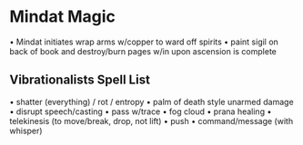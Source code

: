 # Mindat Magic

• Mindat initiates wrap arms w/copper to ward off spirits
• paint sigil on back of book and destroy/burn pages w/in upon ascension is complete

## Vibrationalists Spell List
• shatter (everything) / rot / entropy
• palm of death style unarmed damage
• disrupt speech/casting
• pass w/trace
• fog cloud
• prana healing
• telekinesis (to move/break, drop, not lift)
• push
• command/message (with whisper)
